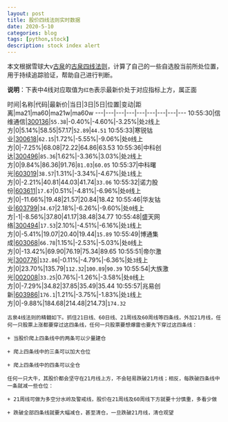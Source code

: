```yaml
---
layout: post
title: 股价四线法则实时数据
date: 2020-5-10
categories: blog
tags: [python,stock]
description: stock index alert
---
```



本文根据雪球大v[古泉](https://xueqiu.com/u/7148646888)的[古泉四线法则](https://xueqiu.com/7148646888/130498192)，计算了自己的一些自选股当前所处位置，用于持续追踪验证，帮助自己进行判断。

**说明**：下表中4线对应取值为`红色`表示最新价处于对应指标上方，属正面

时间|名称|代码|最新价|当日|3日|5日|位置|变动|距离|ma21|ma60|ma21w|ma60w
---|---|---|---|---|---|---|---|---
10:55:30|信维通信|[300136](https://xueqiu.com/S/SZ300136)|`55.38`|-0.40%|-4.60%|-3.25%|处`2`线上方|0|5.14%|58.55|57.17|`52.89`|`44.51`
10:55:33|寒锐钴业|[300618](https://xueqiu.com/S/SZ300618)|`62.15`|1.72%|-5.55%|-9.06%|处`0`线上方|0|-7.25%|68.08|72.22|64.86|63.53
10:55:36|中科创达|[300496](https://xueqiu.com/S/SZ300496)|`85.36`|1.62%|-3.36%|3.03%|处`2`线上方|0|9.84%|86.36|91.76|`81.03`|`60.05`
10:55:37|中科曙光|[603019](https://xueqiu.com/S/SH603019)|`38.57`|1.31%|-3.34%|-4.67%|处`1`线上方|0|-2.21%|40.81|44.03|41.74|`33.06`
10:55:32|诺力股份|[603611](https://xueqiu.com/S/SH603611)|`17.67`|0.51%|-4.81%|-6.96%|处`0`线上方|0|-11.66%|19.48|21.57|20.84|18.42
10:55:46|华友钴业|[603799](https://xueqiu.com/S/SH603799)|`34.67`|2.18%|-6.26%|-9.60%|处`0`线上方|-1|-8.56%|37.80|41.17|38.48|34.77
10:55:48|盛天网络|[300494](https://xueqiu.com/S/SZ300494)|`17.53`|2.10%|-4.51%|-6.16%|处`1`线上方|0|-5.41%|19.07|20.40|19.44|`15.89`
10:55:49|博通集成|[603068](https://xueqiu.com/S/SH603068)|`66.78`|1.15%|-2.53%|-5.03%|处`0`线上方|0|-13.42%|69.90|76.19|75.34|89.65
10:55:51|帝尔激光|[300776](https://xueqiu.com/S/SZ300776)|`132.86`|-0.11%|-4.79%|-6.36%|处`3`线上方|0|23.70%|135.79|`112.32`|`100.89`|`90.39`
10:55:54|大族激光|[002008](https://xueqiu.com/S/SZ002008)|`33.25`|0.76%|-1.26%|-3.58%|处`0`线上方|0|-7.29%|34.82|37.85|35.49|35.44
10:55:57|兆易创新|[603986](https://xueqiu.com/S/SH603986)|`176.1`|1.21%|-3.75%|-1.83%|处`1`线上方|0|-9.88%|184.68|214.48|214.73|`174.32`

```
古泉4线法则的精髓如下。抓住21日线、60日线、21周线及60周线等四条线，外加21月线，任何一只股票上涨都要穿过这四条线，任何一只股票要想爆雷也要先下穿过这四条线：

+ 当股价爬上四条线中的两条可以少量建仓

+ 爬上四条线中的三条可以加大仓位

+ 爬上四条线中的四条可以全仓

任何一只大牛，其股价都会坚守在21月线上方，不会轻易跌破21月线；相反，每跌破四条线中一条就减一些仓位：

+ 21周线可做为多空分水岭及警戒线，股价在21周线及60周线下方就要十分慎重，多看少做

+ 跌破全部四条线就要大幅减仓，甚至清仓，一旦跌破21月线，清仓观望
```